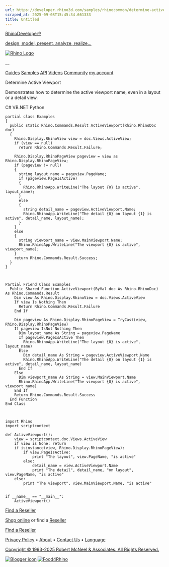 ```yaml
---
url: https://developer.rhino3d.com/samples/rhinocommon/determine-active-viewport/
scraped_at: 2025-09-08T15:45:34.661333
title: Untitled
---
```


[RhinoDeveloper®](/)

[design, model, present, analyze, realize...](/)

[![Rhino Logo](https://developer.rhino3d.com/images/rhinodevlogo.png)](/)

__

[Guides](https://developer.rhino3d.com/guides)
[Samples](https://developer.rhino3d.com/samples)
[API](https://developer.rhino3d.com/api)
[Videos](https://developer.rhino3d.com/videos)
[Community](https://discourse.mcneel.com/c/rhino-developer) [my account
](https://www.rhino3d.com/my-account/ "Manage your account, licenses, and
teams")

Determine Active Viewport

Demonstrates how to determine the active viewport name, even in a layout or a
detail view.

C# VB.NET Python

    
    
    partial class Examples
    {
      public static Rhino.Commands.Result ActiveViewport(Rhino.RhinoDoc doc)
      {
        Rhino.Display.RhinoView view = doc.Views.ActiveView;
        if (view == null)
          return Rhino.Commands.Result.Failure;
    
        Rhino.Display.RhinoPageView pageview = view as Rhino.Display.RhinoPageView;
        if (pageview != null)
        {
          string layout_name = pageview.PageName;
          if (pageview.PageIsActive)
          {
            Rhino.RhinoApp.WriteLine("The layout {0} is active", layout_name);
          }
          else
          {
            string detail_name = pageview.ActiveViewport.Name;
            Rhino.RhinoApp.WriteLine("The detail {0} on layout {1} is active", detail_name, layout_name);
          }
        }
        else
        {
          string viewport_name = view.MainViewport.Name;
          Rhino.RhinoApp.WriteLine("The viewport {0} is active", viewport_name);
        }
        return Rhino.Commands.Result.Success;
      }
    }
    
    
    
    Partial Friend Class Examples
      Public Shared Function ActiveViewport(ByVal doc As Rhino.RhinoDoc) As Rhino.Commands.Result
    	Dim view As Rhino.Display.RhinoView = doc.Views.ActiveView
    	If view Is Nothing Then
    	  Return Rhino.Commands.Result.Failure
    	End If
    
    	Dim pageview As Rhino.Display.RhinoPageView = TryCast(view, Rhino.Display.RhinoPageView)
    	If pageview IsNot Nothing Then
    	  Dim layout_name As String = pageview.PageName
    	  If pageview.PageIsActive Then
    		Rhino.RhinoApp.WriteLine("The layout {0} is active", layout_name)
    	  Else
    		Dim detail_name As String = pageview.ActiveViewport.Name
    		Rhino.RhinoApp.WriteLine("The detail {0} on layout {1} is active", detail_name, layout_name)
    	  End If
    	Else
    	  Dim viewport_name As String = view.MainViewport.Name
    	  Rhino.RhinoApp.WriteLine("The viewport {0} is active", viewport_name)
    	End If
    	Return Rhino.Commands.Result.Success
      End Function
    End Class
    
    
    
    import Rhino
    import scriptcontext
    
    def ActiveViewport():
        view = scriptcontext.doc.Views.ActiveView
        if view is None: return
        if isinstance(view, Rhino.Display.RhinoPageView):
            if view.PageIsActive:
                print "The layout", view.PageName, "is active"
            else:
                detail_name = view.ActiveViewport.Name
                print "The detail", detail_name, "on layout", view.PageName, "is active"
        else:
            print "The viewport", view.MainViewport.Name, "is active"
    
    
    if __name__ == "__main__":
        ActiveViewport()
    

  

[Find a Reseller](https://www.rhino3d.com/sales)

[Shop online](https://www.rhino3d.com/store) or find a
[Reseller](https://www.rhino3d.com/sales)

[Find a Reseller](https://www.rhino3d.com/sales)

[Privacy Policy](https://www.rhino3d.com/privacy) •
[About](https://www.rhino3d.com/mcneel/about) • [Contact
Us](https://www.rhino3d.com/mcneel/contact) • [
Language](https://www.rhino3d.com/language "Change to a different region or
language")

[Copyright © 1993-2025 Robert McNeel & Associates. All Rights
Reserved.](https://www.rhino3d.com/mcneel/about)

[](https://www.facebook.com/McNeelRhinoceros/)
[](https://twitter.com/bobmcneel) [](https://www.linkedin.com/groups/75313/)
[](https://www.youtube.com/user/RhinoGuide/videos) [](https://vimeo.com/rhino)
[![Blogger
icon](https://developer.rhino3d.com/images/blogger.svg)](http://blog.rhino3d.com/)
[![Food4Rhino](https://developer.rhino3d.com/images/f4r_icon_01.svg)](https://www.food4rhino.com)

